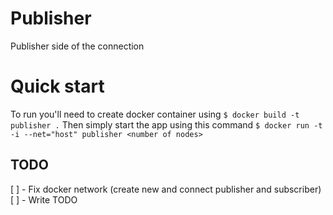 # Publisher
Publisher side of the connection

# Quick start
To run you'll need to create docker container using
`$ docker build -t publisher .`
Then simply start the app using this command
`$ docker run -t -i --net="host" publisher <number of nodes>`

## TODO
[ ] - Fix docker network (create new and connect publisher and subscriber)
[ ] - Write TODO
